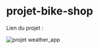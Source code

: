 # projet-bike-shop

Lien du projet : 

![projet weather_app](https://res.cloudinary.com/dqxk8fn6r/image/upload/v1652442847/Portfolio/Portfolio-weather-app_oomebi.png)
